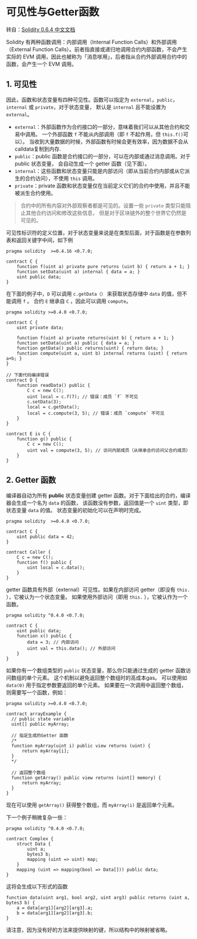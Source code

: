 # 可见性与Getter函数


转自：[Solidity 0.6.4 中文文档](https://learnblockchain.cn/docs/solidity/contracts.html#getter)

Solidity 有两种函数调用：内部调用（Internal Function Calls）和外部调用（External Function Calls）。前者指直接或递归地调用合约内部函数，不会产生实际的 EVM 调用，因此也被称为「消息嗲用」，后者指从合约外部调用合约中的函数，会产生一个 EVM 调用。

## 1. 可见性

因此，函数和状态变量有四种可见性。函数可以指定为 `external`，`public`，`internal` 或 `private`，对于状态变量， 默认是 `internal` 且不能设置为 `external`。

- `external`：外部函数作为合约接口的一部分，意味着我们可以从其他合约和交易中调用。 一个外部函数 `f` 不能从内部调用（即 `f` 不起作用，但 `this.f()`可以）。 当收到大量数据的时候，外部函数有时候会更有效率，因为数据不会从calldata复制到内存.
- `public`：public 函数是合约接口的一部分，可以在内部或通过消息调用。对于 public 状态变量， 会自动生成一个 getter 函数（见下面）。
- `internal`：这些函数和状态变量只能是内部访问（即从当前合约内部或从它派生的合约访问），不使用 `this` 调用。
- `private`：private 函数和状态变量仅在当前定义它们的合约中使用，并且不能被派生合约使用。

> 合约中的所有内容对外部观察者都是可见的。设置一些 `private` 类型只能阻止其他合约访问和修改这些信息， 但是对于区块链外的整个世界它仍然是可见的。

可见性标识符的定义位置，对于状态变量来说是在类型后面，对于函数是在参数列表和返回关键字中间，如下例

```solidity
pragma solidity  >=0.4.16 <0.7.0;

contract C {
    function f(uint a) private pure returns (uint b) { return a + 1; }
    function setData(uint a) internal { data = a; }
    uint public data;
}
```

在下面的例子中，`D` 可以调用 `c.getData（）` 来获取状态存储中 `data` 的值，但不能调用 `f` 。 合约 `E` 继承自 `C` ，因此可以调用 `compute`。

```solidity
pragma solidity >=0.4.0 <0.7.0;

contract C {
    uint private data;

    function f(uint a) private returns(uint b) { return a + 1; }
    function setData(uint a) public { data = a; }
    function getData() public returns(uint) { return data; }
    function compute(uint a, uint b) internal returns (uint) { return a+b; }
}

// 下面代码编译错误
contract D {
    function readData() public {
        C c = new C();
        uint local = c.f(7); // 错误：成员 `f` 不可见
        c.setData(3);
        local = c.getData();
        local = c.compute(3, 5); // 错误：成员 `compute` 不可见
    }
}

contract E is C {
    function g() public {
        C c = new C();
        uint val = compute(3, 5); // 访问内部成员（从继承合约访问父合约成员）
    }
}
```

## 2. Getter 函数

编译器自动为所有 **public** 状态变量创建 getter 函数。对于下面给出的合约，编译器会生成一个名为 `data` 的函数， 该函数没有参数，返回值是一个 `uint` 类型，即状态变量 `data` 的值。 状态变量的初始化可以在声明时完成。

```solidity
pragma solidity  >=0.4.0 <0.7.0;

contract C {
    uint public data = 42;
}

contract Caller {
    C c = new C();
    function f() public {
        uint local = c.data();
    }
}
```

getter 函数具有外部（external）可见性。如果在内部访问 getter（即没有 `this.` ），它被认为一个状态变量。 如果使用外部访问（即用 `this.` ），它被认作为一个函数。

```solidity
pragma solidity ^0.4.0 <0.7.0;

contract C {
    uint public data;
    function x() public {
        data = 3; // 内部访问
        uint val = this.data(); // 外部访问
    }
}
```

如果你有一个数组类型的 `public` 状态变量，那么你只能通过生成的 getter 函数访问数组的单个元素。 这个机制以避免返回整个数组时的高成本gas。 可以使用如 `data(0)` 用于指定参数要返回的单个元素。 如果要在一次调用中返回整个数组，则需要写一个函数，例如：

```solidity
pragma solidity >=0.4.0 <0.7.0;

contract arrayExample {
  // public state variable
  uint[] public myArray;

  // 指定生成的Getter 函数
  /*
  function myArray(uint i) public view returns (uint) {
      return myArray[i];
  }
  */

  // 返回整个数组
  function getArray() public view returns (uint[] memory) {
      return myArray;
  }
}
```

现在可以使用 `getArray()` 获得整个数组，而 `myArray(i)` 是返回单个元素。

下一个例子稍微复杂一些：

```solidity
pragma solidity ^0.4.0 <0.7.0;

contract Complex {
    struct Data {
        uint a;
        bytes3 b;
        mapping (uint => uint) map;
    }
    mapping (uint => mapping(bool => Data[])) public data;
}
```

这将会生成以下形式的函数

```solidity
function data(uint arg1, bool arg2, uint arg3) public returns (uint a, bytes3 b) {
    a = data[arg1][arg2][arg3].a;
    b = data[arg1][arg2][arg3].b;
}
```

请注意，因为没有好的方法来提供映射的键，所以结构中的映射被省略。
